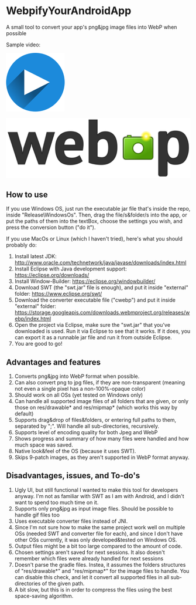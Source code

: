 # WebpifyYourAndroidApp
A small tool to convert your app's png&amp;jpg image files into WebP when possible

Sample video:

[<img src="https://raw.githubusercontent.com/AndroidDeveloperLB/WebpifyYourAndroidApp/master/art/play-1073616_640.png">](https://rawgit.com/AndroidDeveloperLB/WebpifyYourAndroidApp/master/art/player.html)

<img src="https://raw.githubusercontent.com/AndroidDeveloperLB/WebpifyYourAndroidApp/master/art/Webp_logo_Webp.png">


How to use
----------
If you use Windows OS, just run the executable jar file that's inside the repo, inside "Release\WindowsOs". Then, drag the file/s&folder/s into the app, or put the paths of them into the textBox, choose the settings you wish, and press the conversion button ("do it").

If you use MacOs or Linux (which I haven't tried), here's what you should probably do:

 1. Install latest JDK:
 http://www.oracle.com/technetwork/java/javase/downloads/index.html
 2. Install Eclipse with Java development support: 
 https://eclipse.org/downloads/
 2. Install Window-Builder:
 https://eclipse.org/windowbuilder/
 3. Download SWT (the "swt.jar" file is enough), and put it inside "external" folder:
 https://www.eclipse.org/swt/
 4. Download the converter executable file ("cwebp")  and put it inside "external" folder:
https://storage.googleapis.com/downloads.webmproject.org/releases/webp/index.html
 5. Open the project via Eclipse, make sure the "swt.jar" that you've downloaded is used. Run it via Eclipse to see that it works. If it does, you can export it as a runnable jar file and run it from outside Eclipse.
 6. You are good to go!

Advantages and features
----------

 1. Converts png&jpg into WebP format when possible.
 2. Can also convert png to jpg files, if they are non-transparent (meaning not even a single pixel has a non-100%-opaque color)
 3. Should work on all OSs (yet tested on Windows only)
 4. Can handle all supported image files of all folders that are given, or only those on res/drawable* and res/mipmap* (which works this way by default)
 5. Supports drag&drop of files&folders, or entering full paths to them, separated by ";". Will handle all sub-directories, recursively.
 6. Supports level of encoding quality for both Jpeg and WebP
 7. Shows progress and summary of how many files were handled and how much space was saved.
 8. Native look&feel of the OS (because it uses SWT).
 9. Skips 9-patch images, as they aren't supported in WebP format anyway.

Disadvantages, issues, and To-do's
-------------

 1. Ugly UI, but still functional 
 I wanted to make this tool for developers anyway. I'm not as familiar with SWT as I am with Android, and I didn't want to spend too much time on it.
 2. Supports only png&jpg as input image files. Should be possible to handle gif files too
 3. Uses executable converter files instead of JNI. 
 4. Since I'm not sure how to make the same project work well on multiple OSs (needed SWT and converter file for each), and since I don't have other OSs currently, it was only developed&tested on Windows OS.
 5. Output files might be a bit too large compared to the amount of code.
 6. Chosen settings aren't saved for next sessions. It also doesn't remember which files were already handled for next sessions
 7. Doesn't parse the gradle files. Instea, it assumes the folders structures of "res/drawable*" and "res/mipmap*" for the image files to handle. You can disable this check, and let it convert all supported files in all sub-directories of the given path.
 8. A bit slow, but this is in order to compress the files using the best space-saving algorithm. 
